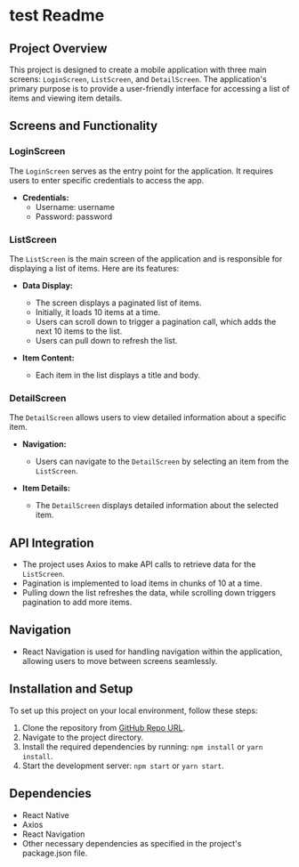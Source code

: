 # test Readme

## Project Overview

This project is designed to create a mobile application with three main screens: `LoginScreen`, `ListScreen`, and `DetailScreen`. The application's primary purpose is to provide a user-friendly interface for accessing a list of items and viewing item details.

## Screens and Functionality

### LoginScreen

The `LoginScreen` serves as the entry point for the application. It requires users to enter specific credentials to access the app.

- **Credentials:**
  - Username: username
  - Password: password

### ListScreen

The `ListScreen` is the main screen of the application and is responsible for displaying a list of items. Here are its features:

- **Data Display:**
  - The screen displays a paginated list of items.
  - Initially, it loads 10 items at a time.
  - Users can scroll down to trigger a pagination call, which adds the next 10 items to the list.
  - Users can pull down to refresh the list.

- **Item Content:**
  - Each item in the list displays a title and body.

### DetailScreen

The `DetailScreen` allows users to view detailed information about a specific item.

- **Navigation:**
  - Users can navigate to the `DetailScreen` by selecting an item from the `ListScreen`.

- **Item Details:**
  - The `DetailScreen` displays detailed information about the selected item.

## API Integration

- The project uses Axios to make API calls to retrieve data for the `ListScreen`.
- Pagination is implemented to load items in chunks of 10 at a time.
- Pulling down the list refreshes the data, while scrolling down triggers pagination to add more items.

## Navigation

- React Navigation is used for handling navigation within the application, allowing users to move between screens seamlessly.

## Installation and Setup

To set up this project on your local environment, follow these steps:

1. Clone the repository from [GitHub Repo URL](https://github.com/Bhavik129/test).
2. Navigate to the project directory.
3. Install the required dependencies by running: `npm install` or `yarn install`.
4. Start the development server: `npm start` or `yarn start`.

## Dependencies

- React Native
- Axios
- React Navigation
- Other necessary dependencies as specified in the project's package.json file.
